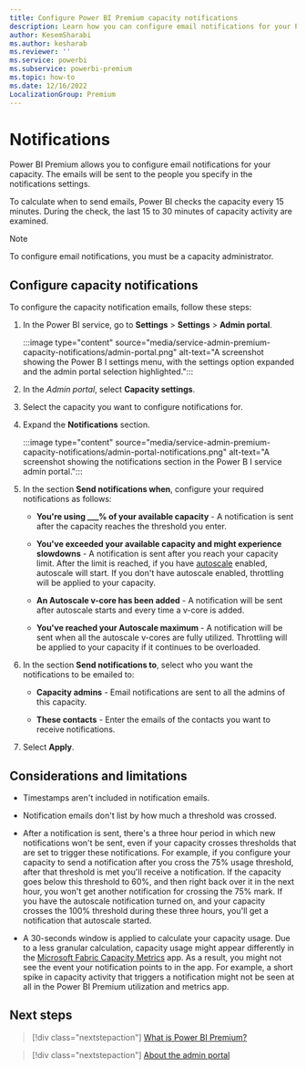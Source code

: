 ```yaml
---
title: Configure Power BI Premium capacity notifications
description: Learn how you can configure email notifications for your Power BI Premium capacities in the admin portal.
author: KesemSharabi
ms.author: kesharab
ms.reviewer: ''
ms.service: powerbi
ms.subservice: powerbi-premium
ms.topic: how-to
ms.date: 12/16/2022
LocalizationGroup: Premium 
---
```


# Notifications

Power BI Premium allows you to configure email notifications for your capacity. The emails will be sent to the people you specify in the notifications settings.

To calculate when to send emails, Power BI checks the capacity every 15 minutes. During the check, the last 15 to 30 minutes of capacity activity are examined.

>[!NOTE]
>To configure email notifications, you must be a capacity administrator.

## Configure capacity notifications

To configure the capacity notification emails, follow these steps:

1. In the Power BI service, go to **Settings** > **Settings** > **Admin portal**.

    :::image type="content" source="media/service-admin-premium-capacity-notifications/admin-portal.png" alt-text="A screenshot showing the Power B I settings menu, with the settings option expanded and the admin portal selection highlighted.":::

2. In the *Admin portal*, select **Capacity settings**.

3. Select the capacity you want to configure notifications for.

4. Expand the **Notifications** section.

    :::image type="content" source="media/service-admin-premium-capacity-notifications/admin-portal-notifications.png" alt-text="A screenshot showing the notifications section in the Power B I service admin portal.":::

5. In the section **Send notifications when**, configure your required notifications as follows:

    * **You're using ___% of your available capacity** - A notification is sent after the capacity reaches the threshold you enter.

    * **You've exceeded your available capacity and might experience slowdowns** - A notification is sent after you reach your capacity limit. After the limit is reached, if you have [autoscale](../enterprise/service-premium-auto-scale.md) enabled, autoscale will start. If you don't have autoscale enabled, throttling will be applied to your capacity.

    * **An Autoscale v-core has been added** - A notification will be sent after autoscale starts and every time a v-core is added.

    * **You've reached your Autoscale maximum** - A notification will be sent when all the autoscale v-cores are fully utilized. Throttling will be applied to your capacity if it continues to be overloaded.

6. In the section **Send notifications to**, select who you want the notifications to be emailed to:

    * **Capacity admins** - Email notifications are sent to all the admins of this capacity.

    * **These contacts** - Enter the emails of the contacts you want to receive notifications.

7. Select **Apply**.

## Considerations and limitations

* Timestamps aren't included in notification emails.

* Notification emails don't list by how much a threshold was crossed.

* After a notification is sent, there's a three hour period in which new notifications won't be sent, even if your capacity crosses thresholds that are set to trigger these notifications. For example, if you configure your capacity to send a notification after you cross the 75% usage threshold, after that threshold is met you'll receive a notification. If the capacity goes below this threshold to 60%, and then right back over it in the next hour, you won't get another notification for crossing the 75% mark. If you have the autoscale notification turned on, and your capacity crosses the 100% threshold during these three hours, you'll get a notification that autoscale started.

* A 30-seconds window is applied to calculate your capacity usage. Due to a less granular calculation, capacity usage might appear differently in the [Microsoft Fabric Capacity Metrics](/fabric/enterprise/metrics-app) app. As a result, you might not see the event your notification points to in the app. For example, a short spike in capacity activity that triggers a notification might not be seen at all in the Power BI Premium utilization and metrics app.

## Next steps

> [!div class="nextstepaction"]
> [What is Power BI Premium?](../enterprise/service-premium-what-is.md)

> [!div class="nextstepaction"]
> [About the admin portal](service-admin-portal.md)
